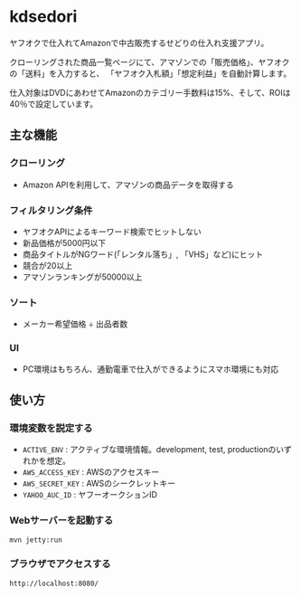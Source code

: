 kdsedori  
======================
ヤフオクで仕入れてAmazonで中古販売するせどりの仕入れ支援アプリ。  

クローリングされた商品一覧ページにて、アマゾンでの「販売価格」、ヤフオクの「送料」を入力すると、
「ヤフオク入札額」「想定利益」を自動計算します。

仕入対象はDVDにあわせてAmazonのカテゴリー手数料は15%、そして、ROIは40％で設定しています。

主な機能
------
### クローリング
+ Amazon APIを利用して、アマゾンの商品データを取得する

### フィルタリング条件
+ ヤフオクAPIによるキーワード検索でヒットしない
+ 新品価格が5000円以下
+ 商品タイトルがNGワード(「レンタル落ち」, 「VHS」など)にヒット
+ 競合が20以上
+ アマゾンランキングが50000以上

### ソート
+ メーカー希望価格 ÷ 出品者数

### UI
+ PC環境はもちろん、通勤電車で仕入ができるようにスマホ環境にも対応

使い方
------
### 環境変数を説定する
+   `ACTIVE_ENV` :
    アクティブな環境情報。development, test, productionのいずれかを想定。
+   `AWS_ACCESS_KEY` :
    AWSのアクセスキー
+   `AWS_SECRET_KEY` :
    AWSのシークレットキー
+   `YAHOO_AUC_ID` :
    ヤフーオークションID

### Webサーバーを起動する
    mvn jetty:run

### ブラウザでアクセスする
    http://localhost:8080/




